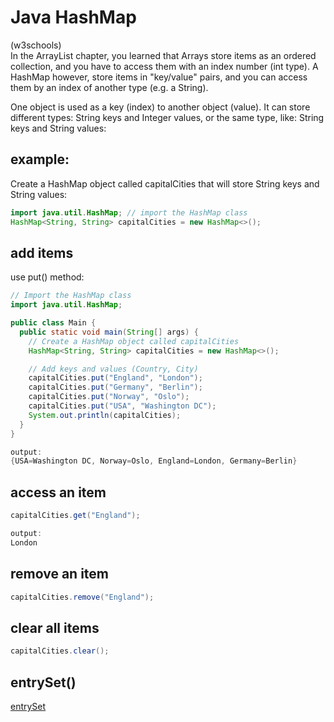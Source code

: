 # Java HashMap  
(w3schools)  
In the ArrayList chapter, you learned that Arrays store items as an ordered collection, and you have to access them with an index number (int type). A HashMap however, store items in "key/value" pairs, and you can access them by an index of another type (e.g. a String).

One object is used as a key (index) to another object (value). It can store different types: String keys and Integer values, or the same type, like: String keys and String values:

## example:
Create a HashMap object called capitalCities that will store String keys and String values:
```java
import java.util.HashMap; // import the HashMap class
HashMap<String, String> capitalCities = new HashMap<>();
```

## add items
use put() method:
```java
// Import the HashMap class
import java.util.HashMap;

public class Main {
  public static void main(String[] args) {
    // Create a HashMap object called capitalCities
    HashMap<String, String> capitalCities = new HashMap<>();

    // Add keys and values (Country, City)
    capitalCities.put("England", "London");
    capitalCities.put("Germany", "Berlin");
    capitalCities.put("Norway", "Oslo");
    capitalCities.put("USA", "Washington DC");
    System.out.println(capitalCities);
  }
}

output:
{USA=Washington DC, Norway=Oslo, England=London, Germany=Berlin}
```
## access an item
```java
capitalCities.get("England");

output:
London
```

## remove an item
```java
capitalCities.remove("England");
```

## clear all items
```java
capitalCities.clear();
```

## entrySet()
[entrySet](https://blog.csdn.net/m0_43410048/article/details/105853164)
